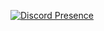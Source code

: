 [![Discord Presence](https://lanyard.cnrad.dev/api/923286783691718676)](https://discord.com/users/923286783691718676)

